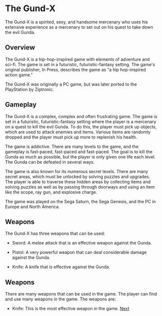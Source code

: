 # The Gund-X

The Gund-X is a spirited, sexy, and handsome mercenary who uses his extensive experience as a mercenary to set out on his quest to take down the evil Gunda.

## Overview

The Gund-X is a hip-hop-inspired game with elements of adventure and sci-fi. The game is set in a futuristic, futuristic-fantasy setting. The game's original publisher, In Press, describes the game as "a hip hop-inspired action game."

The Gund-X was originally a PC game, but was later ported to the PlayStation by Ziptronic.

## Gameplay

The Gund-X is a complex, complex and often frustrating game. The game is set in a futuristic, futuristic-fantasy setting where the player is a mercenary on a quest to kill the evil Gunda. To do this, the player must pick up objects, which are used to attack enemies and items. Various items are randomly dropped and the player must pick up more to replenish his health.

The game is addictive. There are many levels to the game, and the gameplay is fast-paced, fast-paced and fast-paced. The goal is to kill the Gunda as much as possible, but the player is only given one life each level. The Gunda can be defeated in several ways.

The game is also known for its numerous secret levels. There are many secret areas, which must be unlocked by solving puzzles and upgrades. The player is able to traverse these hidden areas by collecting items and solving puzzles as well as by passing through doorways and using an item like the scope, ray gun, and explosive charge.

The game was played on the Sega Saturn, the Sega Genesis, and the PC in Europe and North America.

## Weapons

The Gund-X has three weapons that can be used:

*   Sword: A melee attack that is an effective weapon against the Gunda.

*   Pistol: A very powerful weapon that can deal considerable damage against the Gunda.

*   Knife: A knife that is effective against the Gunda.

## Weapons

There are many weapons that can be used in the game. The player can find and use many weapons in the game. The weapons are:

*   Knife: This is the most effective weapon in the game.
[Next](410.md)